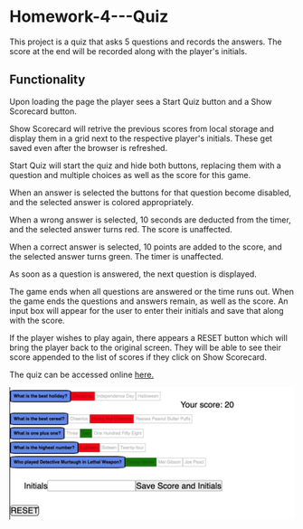 # Homework-4---Quiz

This project is a quiz that asks 5 questions and records the answers. The score at the end will be recorded along with the player's initials. 

## Functionality

Upon loading the page the player sees a Start Quiz button and a Show Scorecard button. 

Show Scorecard will retrive the previous scores from local storage and display them in a grid next to the respective player's initials. These get saved even after the browser is refreshed.

Start Quiz will start the quiz and hide both buttons, replacing them with a question and multiple choices as well as the score for this game.

When an answer is selected the buttons for that question become disabled, and the selected answer is colored appropriately.

When a wrong answer is selected, 10 seconds are deducted from the timer, and the selected answer turns red. The score is unaffected.

When a correct answer is selected, 10 points are added to the score, and the selected answer turns green. The timer is unaffected.

As soon as a question is answered, the next question is displayed.

The game ends when all questions are answered or the time runs out. When the game ends the questions and answers remain, as well as the score. An input box will appear for the user to enter their initials and save that along with the score.

If the player wishes to play again, there appears a RESET button which will bring the player back to the original screen. They will be able to see their score appended to the list of scores if they click on Show Scorecard.

The quiz can be accessed online [here.](https://mat-lundin.github.io/Homework-4---Quiz-MLL/)

![quiz screenshot](./assets/images/quizScreenshot.png)